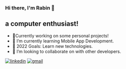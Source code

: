 ### Hi there, I'm Rabin 👋
## a computer enthusiast!
- 🔭Currently working on some personal projects!
- 🌱 I’m currently learning Mobile App Development.
- 🥅 2022 Goals: Learn new technologies.
- 👯 I’m looking to collaborate on with other developers.



[![linkedin](https://img.shields.io/badge/linkedin-0A66C2?style=for-the-badge&logo=linkedin&logoColor=white)](https://www.linkedin.com/in/rabin-shrestha-067a29166/)
[![gmail](https://img.shields.io/badge/gmail-1DA1F2?style=for-the-badge&logo=gmail&logoColor=grey)](https://gmail.com/)


